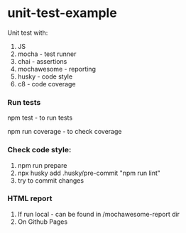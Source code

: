 # unit-test-example
Unit test with:
1. JS
2. mocha - test runner
3. chai - assertions
4. mochawesome - reporting
5. husky - code style
6. c8 - code coverage

### Run tests
<p>npm test - to run tests</p> 
<p>npm run coverage - to check coverage</p>

### Check code style:
1. npm run prepare
2. npx husky add .husky/pre-commit "npm run lint"
3. try to commit changes

### HTML report 
1. If run local - can be found in /mochawesome-report dir
2. On Github Pages

